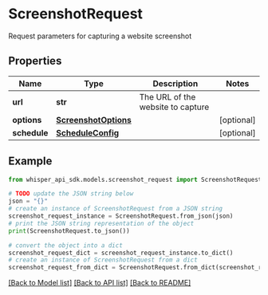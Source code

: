 # ScreenshotRequest

Request parameters for capturing a website screenshot

## Properties

Name | Type | Description | Notes
------------ | ------------- | ------------- | -------------
**url** | **str** | The URL of the website to capture | 
**options** | [**ScreenshotOptions**](ScreenshotOptions.md) |  | [optional] 
**schedule** | [**ScheduleConfig**](ScheduleConfig.md) |  | [optional] 

## Example

```python
from whisper_api_sdk.models.screenshot_request import ScreenshotRequest

# TODO update the JSON string below
json = "{}"
# create an instance of ScreenshotRequest from a JSON string
screenshot_request_instance = ScreenshotRequest.from_json(json)
# print the JSON string representation of the object
print(ScreenshotRequest.to_json())

# convert the object into a dict
screenshot_request_dict = screenshot_request_instance.to_dict()
# create an instance of ScreenshotRequest from a dict
screenshot_request_from_dict = ScreenshotRequest.from_dict(screenshot_request_dict)
```
[[Back to Model list]](../README.md#documentation-for-models) [[Back to API list]](../README.md#documentation-for-api-endpoints) [[Back to README]](../README.md)


